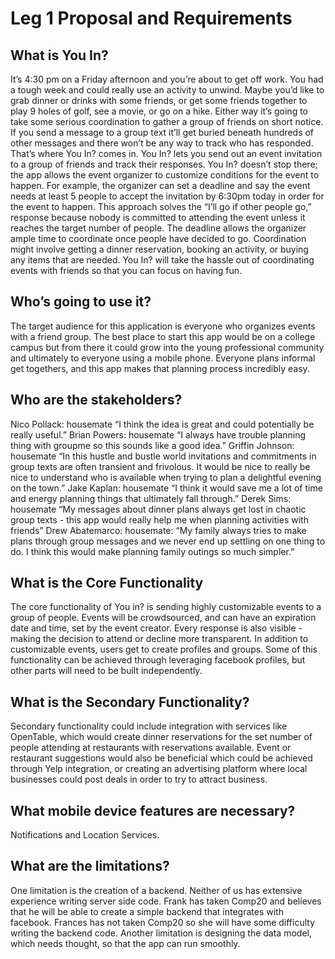# Leg 1 Proposal and Requirements
 
## What is You In?

It’s 4:30 pm on a Friday afternoon and you’re about to get off work. You had a 
tough week and could really use an activity to unwind. Maybe you’d like to 
grab dinner or drinks with some friends, or get some friends together to play 
9 holes of golf, see a movie, or go on a hike. Either way it’s going to take 
some serious coordination to gather a group of friends on short notice. If you 
send a message to a group text it’ll get buried beneath hundreds of other 
messages and there won’t be any way to track who has responded. That’s where 
You In? comes in. You In? lets you send out an event invitation to a group of 
friends and track their responses. You In? doesn’t stop there; the app allows 
the event organizer to customize conditions for the event to happen. For 
example, the organizer can set a deadline and say the event needs at least 
5 people to accept the invitation by 6:30pm today in order for the event to 
happen. This approach solves the “I’ll go if other people go,” response 
because nobody is committed to attending the event unless it reaches the target 
number of people. The deadline allows the organizer ample time to coordinate 
once people have decided to go. Coordination might involve getting a dinner 
reservation, booking an activity, or buying any items that are needed. You In? 
will take the hassle out of coordinating events with friends so that you can 
focus on having fun.

## Who’s going to use it?

The target audience for this application is everyone who organizes events with 
a friend group. The best place to start this app would be on a college campus 
but from there it could grow into the young professional community and ultimately 
to everyone using a mobile phone. Everyone plans informal get togethers, and this 
app makes that planning process incredibly easy.

## Who are the stakeholders?

Nico Pollack: housemate “I think the idea is great and could potentially be really useful.”
Brian Powers: housemate “I always have trouble planning thing with groupme so this sounds 
like a good idea.”
Griffin Johnson: housemate “In this hustle and bustle world invitations and commitments in 
group texts are often transient and frivolous. It would be nice to really be nice to understand 
who is available when trying to plan a delightful evening on the town.”
Jake Kaplan: housemate “I think it would save me a lot of time and energy planning things that ultimately fall through.”
Derek Sims: housemate “My messages about dinner plans always get lost in chaotic group texts - this app 
would really help me when planning activities with friends” 
Drew Abatemarco: housemate: “My family always tries to make plans through group messages and we never 
end up settling on one thing to do. I think this would make planning family outings so much simpler.” 

## What is the Core Functionality

The core functionality of You in? is sending highly customizable events to a group of people. 
Events will be crowdsourced, and can have an expiration date and time, set by the event creator. 
Every response is also visible -  making the decision to attend or decline more transparent. 
In addition to customizable events, users get to create profiles and groups. Some of this 
functionality can be achieved through leveraging facebook profiles, but other parts will need to 
be built independently.

## What is the Secondary Functionality?

Secondary functionality could include integration with services like OpenTable, which would create 
dinner reservations for the set number of people attending at restaurants with reservations available. 
Event or restaurant suggestions would also be beneficial which could be achieved through Yelp integration, 
or creating an advertising platform where local businesses could post deals in order to try to attract business.

## What mobile device features are necessary?

Notifications and Location Services.

## What are the limitations?

One limitation is the creation of a backend. Neither of us has extensive experience writing server 
side code. Frank has taken Comp20 and believes that he will be able to create a simple backend that 
integrates with facebook. Frances has not taken Comp20 so she will have some difficulty writing the 
backend code. Another limitation is designing the data model, which needs thought, so that the app can run 
smoothly.

